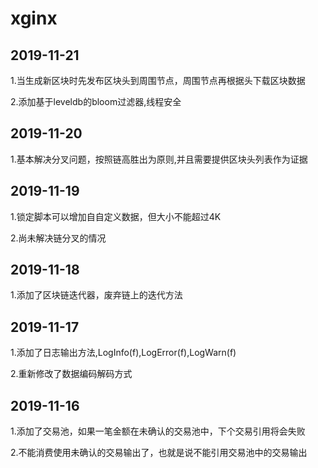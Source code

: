 xginx
=====================================

2019-11-21
----------------
1.当生成新区块时先发布区块头到周围节点，周围节点再根据头下载区块数据

2.添加基于leveldb的bloom过滤器,线程安全


2019-11-20
----------------
1.基本解决分叉问题，按照链高胜出为原则,并且需要提供区块头列表作为证据


2019-11-19
----------------
1.锁定脚本可以增加自自定义数据，但大小不能超过4K

2.尚未解决链分叉的情况


2019-11-18
----------------
1.添加了区块链迭代器，废弃链上的迭代方法


2019-11-17
----------------
1.添加了日志输出方法,LogInfo(f),LogError(f),LogWarn(f)

2.重新修改了数据编码解码方式


2019-11-16
----------------
1.添加了交易池，如果一笔金额在未确认的交易池中，下个交易引用将会失败

2.不能消费使用未确认的交易输出了，也就是说不能引用交易池中的交易输出